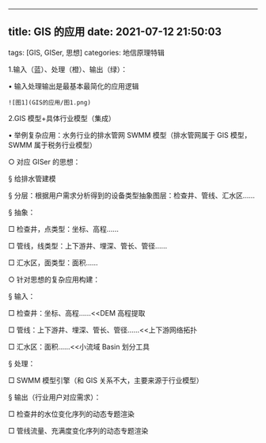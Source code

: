 ---

## title: GIS 的应用 date: 2021-07-12 21:50:03

tags: [GIS, GISer, 思想]
categories: 地信原理特辑

1.输入（蓝）、处理（橙）、输出（绿）：

• 输入处理输出是最基本最简化的应用逻辑

```
![图1](GIS的应用/图1.png)
```

2.GIS 模型+具体行业模型（集成）

• 举例复杂应用：水务行业的排水管网 SWMM 模型（排水管网属于 GIS 模型，SWMM 属于税务行业模型）

○ 对应 GISer 的思想：

§ 给排水管建模

§ 分层：根据用户需求分析得到的设备类型抽象图层：检查井、管线、汇水区……

§ 抽象：

□ 检查井，点类型：坐标、高程……

□ 管线，线类型：上下游井、埋深、管长、管径……

□ 汇水区，面类型：面积……

○ 针对思想的复杂应用构建：

§ 输入：

□ 检查井：坐标、高程……<<DEM 高程提取

□ 管线：上下游井、埋深、管长、管径……<<上下游网络拓扑

□ 汇水区：面积……<<小流域 Basin 划分工具

§ 处理：

□ SWMM 模型引擎（和 GIS 关系不大，主要来源于行业模型）

§ 输出（行业用户对应需求）：

□ 检查井的水位变化序列的动态专题渲染

□ 管线流量、充满度变化序列的动态专题渲染

